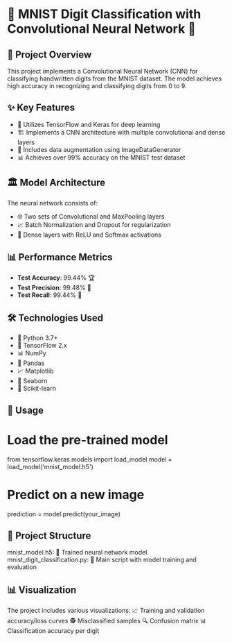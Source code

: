 # 🔢 MNIST Digit Classification with Convolutional Neural Network 🤖

## 📝 Project Overview
This project implements a Convolutional Neural Network (CNN) for classifying handwritten digits from the MNIST dataset. The model achieves high accuracy in recognizing and classifying digits from 0 to 9.

## ✨ Key Features
- 🧠 Utilizes TensorFlow and Keras for deep learning
- 🏗️ Implements a CNN architecture with multiple convolutional and dense layers
- 🔄 Includes data augmentation using ImageDataGenerator
- 📊 Achieves over 99% accuracy on the MNIST test dataset

## 🏛️ Model Architecture
The neural network consists of:
- 🌐 Two sets of Convolutional and MaxPooling layers
- 📈 Batch Normalization and Dropout for regularization
- 🎯 Dense layers with ReLU and Softmax activations

## 📊 Performance Metrics
- **Test Accuracy**: 99.44% 🏆
- **Test Precision**: 99.48% 🎯
- **Test Recall**: 99.44% 🚀

## 🛠️ Technologies Used
- 🐍 Python 3.7+
- 🤖 TensorFlow 2.x
- 📊 NumPy
- 🐼 Pandas
- 📈 Matplotlib
- 🌈 Seaborn
- 🧮 Scikit-learn

## 🚀 Usage
# Load the pre-trained model
from tensorflow.keras.models import load_model
model = load_model('mnist_model.h5')

# Predict on a new image
prediction = model.predict(your_image)

## 📂 Project Structure
mnist_model.h5: 🧠 Trained neural network model
mnist_digit_classification.py: 📝 Main script with model training and evaluation


## 📊 Visualization
The project includes various visualizations:
📈 Training and validation accuracy/loss curves
🕵️ Misclassified samples
🔍 Confusion matrix
📊 Classification accuracy per digit
